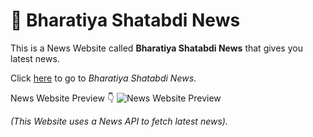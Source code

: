 # 📰 Bharatiya Shatabdi News

This is a News Website called **Bharatiya Shatabdi News** that gives you latest news. <br />

Click [here](https://kakuli-coder.github.io/News-Website/) to go to *Bharatiya Shatabdi News*. </br>

News Website Preview 👇
![News Website Preview](https://kakuli-coder.github.io/News-Website/images/mainImg.png)


*(This Website uses a News API to fetch latest news).*

